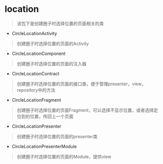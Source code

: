 # location
> 该包下是创建圈子时选择位置的页面相关的类

- CircleLocationActivity
> 创建圈子时选择位置的页面的Activity

- CircleLocationComponent
> 创建圈子时选择位置的页面的注入器

- CircleLocationContract
> 创建圈子时选择位置的页面的接口类，便于管理presenter，view，repository中的方法

- CircleLocationFragment
> 创建圈子时选择位置的页面Fragment，可以选择不显示位置，或者选择定位到的位置，传回上一个页面

- CircleLocationPresenter
> 创建圈子时选择位置的页面的presenter类

- CircleLocationPresenterModule
> 创建圈子时选择位置的页面的Module，提供view